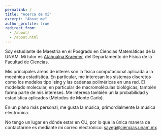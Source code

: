 ```yaml
---
permalink: /
title: "Acerca de mí"
excerpt: "About me"
author_profile: true
redirect_from: 
  - /about/
  - /about.html
---
```


Soy estudiante de Maestría en el Posgrado en Ciencias Matemáticas de la UNAM. Mi tutor es [Atahualpa Kraemer](http://www.fciencias.unam.mx/directorio/41583), del Departamento de Física de la Facultad de Ciencias.

Mis principales áreas de interés son la física computacional aplicada a la mecánica estadística. En particular, me interesan los sistemas discretos como los modelos tipo Ising y las cadenas poliméricas en una red. El modelado molecular, en particular de macromoléculas biológicas, también forma parte de mis intereses.  Me interesa también un la probabilidad y estadística aplicados (Métodos de Monte Carlo).

En un plano más personal, me gusta la música, primordialmente la música electrónica. 

No tengo un lugar en dónde estar en CU, por lo que la única manera de contactarme es mediante mi correo electrónico: [sayeg@ciencias.unam.mx](mailto:sayeg@ciencias.unam)



